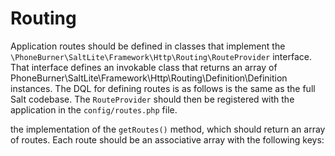 # Routing

Application routes should be defined in classes that implement the
`\PhoneBurner\SaltLite\Framework\Http\Routing\RouteProvider` interface. That interface
defines an invokable class that returns an array of PhoneBurner\SaltLite\Framework\Http\Routing\Definition\Definition
instances. The DQL for defining routes is as follows is the same as the full Salt
codebase. The `RouteProvider` should then be registered with the application
in the `config/routes.php` file.

the implementation of the `getRoutes()` method, which should return an array of routes. Each route should be an associative array with the following keys: